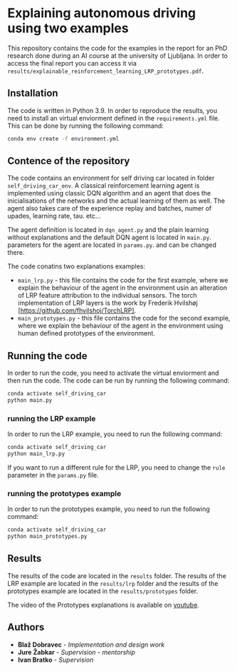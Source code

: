 # Explaining autonomous driving using two examples

This repository contains the code for the examples in the report for an PhD research done during an AI course at the university of Ljubljana. In order to access the final report you can access it via `results/explainable_reinforcement_learning_LRP_prototypes.pdf`.

## Installation

The code is written in Python 3.9. In order to reproduce the results, you need to install an virtual enviorment defined in the `requirements.yml` file. This can be done by running the following command:

```bash
conda env create -f environment.yml
```

## Contence of the repository

The code contains an environment for self driving car located in folder `self_driving_car_env`. A classical reinforcement learning agent is implemented using classic DQN algorithm and an agent that does the inicialisations of the networks and the actual learning of them as well. The agent also takes care of the experience replay and batches, numer of upades, learning rate, tau. etc...

The agent definition is located in `dqn_agent.py` and the plain learning without explanations and the default DQN agent is located in `main.py`. parameters for the agent are located in `params.py`. and can be changed there.

The code conatins two explanations examples:
* `main_lrp.py` - this file contains the code for the first example, where we explain the behaviour of the agent in the environment usin an alteration of LRP feature attribution to the individual sensors. The torch implementation of LRP layers is the work by Frederik Hvilshøj [https://github.com/fhvilshoj/TorchLRP].
* `main_prototypes.py` - this file contains the code for the second example, where we explain the behaviour of the agent in the environment using human defined prototypes of the environment.

## Running the code

In order to run the code, you need to activate the virtual enviorment and then run the code. The code can be run by running the following command:

```bash
conda activate self_driving_car
python main.py
```

### running the LRP example

In order to run the LRP example, you need to run the following command:

```bash
conda activate self_driving_car
python main_lrp.py
```

If you want to run a different rule for the LRP, you need to change the `rule` parameter in the `params.py` file.

### running the prototypes example

In order to run the prototypes example, you need to run the following command:

```bash
conda activate self_driving_car
python main_prototypes.py
```

## Results

The results of the code are located in the `results` folder. The results of the LRP example are located in the `results/lrp` folder and the results of the prototypes example are located in the `results/prototypes` folder.

The video of the Prototypes explanations is available on [youtube](https://youtu.be/cItgedx6mqw).

## Authors

* **Blaž Dobravec** - *Implementation and design work*
* **Jure Žabkar** - *Supervision - mentorship*
* **Ivan Bratko** - *Supervision*


